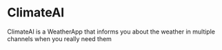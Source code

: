 # ClimateAI
ClimateAI is a WeatherApp that informs you about the weather in multiple channels when you really need them
